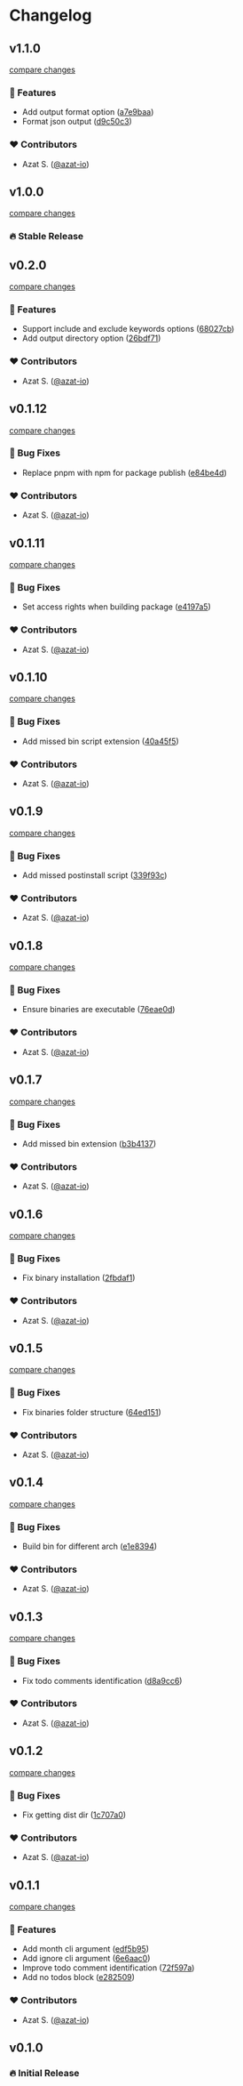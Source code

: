 # Changelog


## v1.1.0

[compare changes](https://github.com/azat-io/todoctor/compare/v1.0.0...v1.1.0)

### 🚀 Features

- Add output format option ([a7e9baa](https://github.com/azat-io/todoctor/commit/a7e9baa))
- Format json output ([d9c50c3](https://github.com/azat-io/todoctor/commit/d9c50c3))

### ❤️ Contributors

- Azat S. ([@azat-io](http://github.com/azat-io))

## v1.0.0

[compare changes](https://github.com/azat-io/todoctor/compare/v0.2.0...v1.0.0)

### 🔥 Stable Release

## v0.2.0

[compare changes](https://github.com/azat-io/todoctor/compare/v0.1.12...v0.2.0)

### 🚀 Features

- Support include and exclude keywords options ([68027cb](https://github.com/azat-io/todoctor/commit/68027cb))
- Add output directory option ([26bdf71](https://github.com/azat-io/todoctor/commit/26bdf71))

### ❤️ Contributors

- Azat S. ([@azat-io](http://github.com/azat-io))

## v0.1.12

[compare changes](https://github.com/azat-io/todoctor/compare/v0.1.11...v0.1.12)

### 🐞 Bug Fixes

- Replace pnpm with npm for package publish ([e84be4d](https://github.com/azat-io/todoctor/commit/e84be4d))

### ❤️ Contributors

- Azat S. ([@azat-io](http://github.com/azat-io))

## v0.1.11

[compare changes](https://github.com/azat-io/todoctor/compare/v0.1.10...v0.1.11)

### 🐞 Bug Fixes

- Set access rights when building package ([e4197a5](https://github.com/azat-io/todoctor/commit/e4197a5))

### ❤️ Contributors

- Azat S. ([@azat-io](http://github.com/azat-io))

## v0.1.10

[compare changes](https://github.com/azat-io/todoctor/compare/v0.1.9...v0.1.10)

### 🐞 Bug Fixes

- Add missed bin script extension ([40a45f5](https://github.com/azat-io/todoctor/commit/40a45f5))

### ❤️ Contributors

- Azat S. ([@azat-io](http://github.com/azat-io))

## v0.1.9

[compare changes](https://github.com/azat-io/todoctor/compare/v0.1.8...v0.1.9)

### 🐞 Bug Fixes

- Add missed postinstall script ([339f93c](https://github.com/azat-io/todoctor/commit/339f93c))

### ❤️ Contributors

- Azat S. ([@azat-io](http://github.com/azat-io))

## v0.1.8

[compare changes](https://github.com/azat-io/todoctor/compare/v0.1.7...v0.1.8)

### 🐞 Bug Fixes

- Ensure binaries are executable ([76eae0d](https://github.com/azat-io/todoctor/commit/76eae0d))

### ❤️ Contributors

- Azat S. ([@azat-io](http://github.com/azat-io))

## v0.1.7

[compare changes](https://github.com/azat-io/todoctor/compare/v0.1.6...v0.1.7)

### 🐞 Bug Fixes

- Add missed bin extension ([b3b4137](https://github.com/azat-io/todoctor/commit/b3b4137))

### ❤️ Contributors

- Azat S. ([@azat-io](http://github.com/azat-io))

## v0.1.6

[compare changes](https://github.com/azat-io/todoctor/compare/v0.1.5...v0.1.6)

### 🐞 Bug Fixes

- Fix binary installation ([2fbdaf1](https://github.com/azat-io/todoctor/commit/2fbdaf1))

### ❤️ Contributors

- Azat S. ([@azat-io](http://github.com/azat-io))

## v0.1.5

[compare changes](https://github.com/azat-io/todoctor/compare/v0.1.4...v0.1.5)

### 🐞 Bug Fixes

- Fix binaries folder structure ([64ed151](https://github.com/azat-io/todoctor/commit/64ed151))

### ❤️ Contributors

- Azat S. ([@azat-io](http://github.com/azat-io))

## v0.1.4

[compare changes](https://github.com/azat-io/todoctor/compare/v0.1.3...v0.1.4)

### 🐞 Bug Fixes

- Build bin for different arch ([e1e8394](https://github.com/azat-io/todoctor/commit/e1e8394))

### ❤️ Contributors

- Azat S. ([@azat-io](http://github.com/azat-io))

## v0.1.3

[compare changes](https://github.com/azat-io/todoctor/compare/v0.1.2...v0.1.3)

### 🐞 Bug Fixes

- Fix todo comments identification ([d8a9cc6](https://github.com/azat-io/todoctor/commit/d8a9cc6))

### ❤️ Contributors

- Azat S. ([@azat-io](http://github.com/azat-io))

## v0.1.2

[compare changes](https://github.com/azat-io/todoctor/compare/v0.1.1...v0.1.2)

### 🐞 Bug Fixes

- Fix getting dist dir ([1c707a0](https://github.com/azat-io/todoctor/commit/1c707a0))

### ❤️ Contributors

- Azat S. ([@azat-io](http://github.com/azat-io))

## v0.1.1

[compare changes](https://github.com/azat-io/todoctor/compare/v0.1.0...v0.1.1)

### 🚀 Features

- Add month cli argument ([edf5b95](https://github.com/azat-io/todoctor/commit/edf5b95))
- Add ignore cli argument ([6e6aac0](https://github.com/azat-io/todoctor/commit/6e6aac0))
- Improve todo comment identification ([72f597a](https://github.com/azat-io/todoctor/commit/72f597a))
- Add no todos block ([e282509](https://github.com/azat-io/todoctor/commit/e282509))

### ❤️ Contributors

- Azat S. ([@azat-io](http://github.com/azat-io))

## v0.1.0

### 🔥️️ Initial Release
